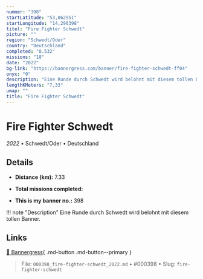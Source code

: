 ```yaml
---
nummer: "398"
startLatitude: "53,062951"
startLongitude: "14,290398"
titel: "Fire Fighter Schwedt"
picture: ""
region: "Schwedt/Oder"
country: "Deutschland"
completed: "8.532"
missions: "18"
date: "2022"
bg-link: "https://bannergress.com/banner/fire-fighter-schwedt-ff04"
onyx: "0"
description: "Eine Runde durch Schwedt wird belohnt mit diesem tollen Banner."
lengthKMeters: "7,33"
umap: ""
title: "Fire Fighter Schwedt"
---
```

# Fire Fighter Schwedt

*2022* • Schwedt/Oder • Deutschland



## Details
- **Distance (km):** 7.33

- **Total missions completed:** 
- **This is my banner no.:** 398


!!! note "Description"
    Eine Runde durch Schwedt wird belohnt mit diesem tollen Banner.



## Links
[🔗 Bannergress](https://bannergress.com/banner/fire-fighter-schwedt-ff04){ .md-button .md-button--primary }



> File: `000398_fire-fighter-schwedt_2022.md` • #000398 • Slug: `fire-fighter-schwedt`
